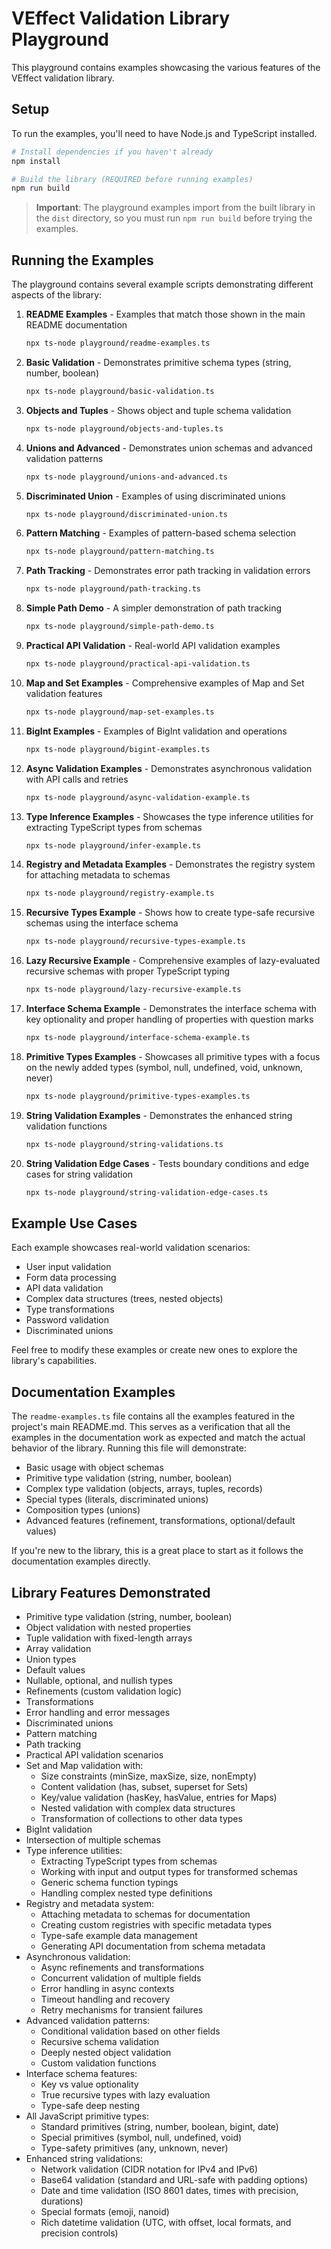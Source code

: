 # VEffect Validation Library Playground

This playground contains examples showcasing the various features of the VEffect validation library.

## Setup

To run the examples, you'll need to have Node.js and TypeScript installed.

```bash
# Install dependencies if you haven't already
npm install

# Build the library (REQUIRED before running examples)
npm run build
```

> **Important**: The playground examples import from the built library in the `dist` directory, so you must run `npm run build` before trying the examples.

## Running the Examples

The playground contains several example scripts demonstrating different aspects of the library:

1. **README Examples** - Examples that match those shown in the main README documentation

   ```bash
   npx ts-node playground/readme-examples.ts
   ```

2. **Basic Validation** - Demonstrates primitive schema types (string, number, boolean)

   ```bash
   npx ts-node playground/basic-validation.ts
   ```

3. **Objects and Tuples** - Shows object and tuple schema validation

   ```bash
   npx ts-node playground/objects-and-tuples.ts
   ```

4. **Unions and Advanced** - Demonstrates union schemas and advanced validation patterns

   ```bash
   npx ts-node playground/unions-and-advanced.ts
   ```

5. **Discriminated Union** - Examples of using discriminated unions

   ```bash
   npx ts-node playground/discriminated-union.ts
   ```

6. **Pattern Matching** - Examples of pattern-based schema selection

   ```bash
   npx ts-node playground/pattern-matching.ts
   ```

7. **Path Tracking** - Demonstrates error path tracking in validation errors

   ```bash
   npx ts-node playground/path-tracking.ts
   ```

8. **Simple Path Demo** - A simpler demonstration of path tracking

   ```bash
   npx ts-node playground/simple-path-demo.ts
   ```

9. **Practical API Validation** - Real-world API validation examples

   ```bash
   npx ts-node playground/practical-api-validation.ts
   ```

10. **Map and Set Examples** - Comprehensive examples of Map and Set validation features

    ```bash
    npx ts-node playground/map-set-examples.ts
    ```

11. **BigInt Examples** - Examples of BigInt validation and operations

    ```bash
    npx ts-node playground/bigint-examples.ts
    ```

12. **Async Validation Examples** - Demonstrates asynchronous validation with API calls and retries

    ```bash
    npx ts-node playground/async-validation-example.ts
    ```

13. **Type Inference Examples** - Showcases the type inference utilities for extracting TypeScript types from schemas

    ```bash
    npx ts-node playground/infer-example.ts
    ```

14. **Registry and Metadata Examples** - Demonstrates the registry system for attaching metadata to schemas

    ```bash
    npx ts-node playground/registry-example.ts
    ```

15. **Recursive Types Example** - Shows how to create type-safe recursive schemas using the interface schema

    ```bash
    npx ts-node playground/recursive-types-example.ts
    ```

16. **Lazy Recursive Example** - Comprehensive examples of lazy-evaluated recursive schemas with proper TypeScript typing

    ```bash
    npx ts-node playground/lazy-recursive-example.ts
    ```

17. **Interface Schema Example** - Demonstrates the interface schema with key optionality and proper handling of properties with question marks

    ```bash
    npx ts-node playground/interface-schema-example.ts
    ```

18. **Primitive Types Examples** - Showcases all primitive types with a focus on the newly added types (symbol, null, undefined, void, unknown, never)

    ```bash
    npx ts-node playground/primitive-types-examples.ts
    ```

19. **String Validation Examples** - Demonstrates the enhanced string validation functions

    ```bash
    npx ts-node playground/string-validations.ts
    ```

20. **String Validation Edge Cases** - Tests boundary conditions and edge cases for string validation

    ```bash
    npx ts-node playground/string-validation-edge-cases.ts
    ```

## Example Use Cases

Each example showcases real-world validation scenarios:

- User input validation
- Form data processing
- API data validation
- Complex data structures (trees, nested objects)
- Type transformations
- Password validation
- Discriminated unions

Feel free to modify these examples or create new ones to explore the library's capabilities.

## Documentation Examples

The `readme-examples.ts` file contains all the examples featured in the project's main README.md. This serves as a verification that all the examples in the documentation work as expected and match the actual behavior of the library. Running this file will demonstrate:

- Basic usage with object schemas
- Primitive type validation (string, number, boolean)
- Complex type validation (objects, arrays, tuples, records)
- Special types (literals, discriminated unions)
- Composition types (unions)
- Advanced features (refinement, transformations, optional/default values)

If you're new to the library, this is a great place to start as it follows the documentation examples directly.

## Library Features Demonstrated

- Primitive type validation (string, number, boolean)
- Object validation with nested properties
- Tuple validation with fixed-length arrays
- Array validation
- Union types
- Default values
- Nullable, optional, and nullish types
- Refinements (custom validation logic)
- Transformations
- Error handling and error messages
- Discriminated unions
- Pattern matching
- Path tracking
- Practical API validation scenarios
- Set and Map validation with:
  - Size constraints (minSize, maxSize, size, nonEmpty)
  - Content validation (has, subset, superset for Sets)
  - Key/value validation (hasKey, hasValue, entries for Maps)
  - Nested validation with complex data structures
  - Transformation of collections to other data types
- BigInt validation
- Intersection of multiple schemas
- Type inference utilities:
  - Extracting TypeScript types from schemas
  - Working with input and output types for transformed schemas
  - Generic schema function typings
  - Handling complex nested type definitions
- Registry and metadata system:
  - Attaching metadata to schemas for documentation
  - Creating custom registries with specific metadata types
  - Type-safe example data management
  - Generating API documentation from schema metadata
- Asynchronous validation:
  - Async refinements and transformations
  - Concurrent validation of multiple fields
  - Error handling in async contexts
  - Timeout handling and recovery
  - Retry mechanisms for transient failures
- Advanced validation patterns:
  - Conditional validation based on other fields
  - Recursive schema validation
  - Deeply nested object validation
  - Custom validation functions
- Interface schema features:
  - Key vs value optionality
  - True recursive types with lazy evaluation
  - Type-safe deep nesting
- All JavaScript primitive types:
  - Standard primitives (string, number, boolean, bigint, date)
  - Special primitives (symbol, null, undefined, void)
  - Type-safety primitives (any, unknown, never)
- Enhanced string validations:
  - Network validation (CIDR notation for IPv4 and IPv6)
  - Base64 validation (standard and URL-safe with padding options)
  - Date and time validation (ISO 8601 dates, times with precision, durations)
  - Special formats (emoji, nanoid)
  - Rich datetime validation (UTC, with offset, local formats, and precision controls)
